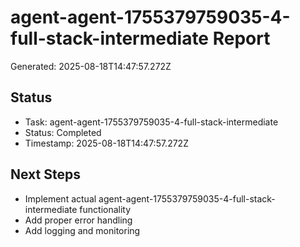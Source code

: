 # agent-agent-1755379759035-4-full-stack-intermediate Report

Generated: 2025-08-18T14:47:57.272Z

## Status
- Task: agent-agent-1755379759035-4-full-stack-intermediate
- Status: Completed
- Timestamp: 2025-08-18T14:47:57.272Z

## Next Steps
- Implement actual agent-agent-1755379759035-4-full-stack-intermediate functionality
- Add proper error handling
- Add logging and monitoring
